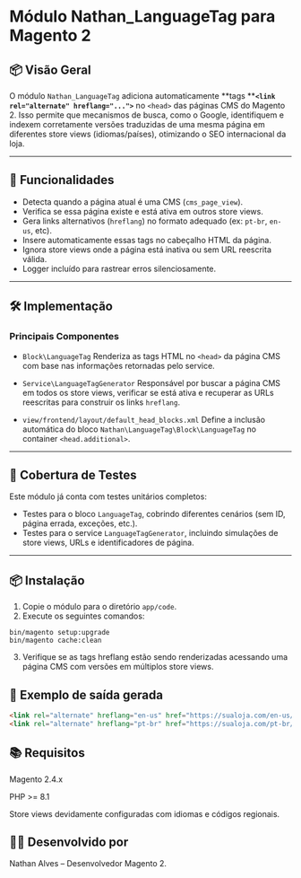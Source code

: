 # Módulo Nathan\_LanguageTag para Magento 2

## 📦 Visão Geral

O módulo `Nathan_LanguageTag` adiciona automaticamente \*\*tags \*\***`<link rel="alternate" hreflang="...">`** no `<head>` das páginas CMS do Magento 2. Isso permite que mecanismos de busca, como o Google, identifiquem e indexem corretamente versões traduzidas de uma mesma página em diferentes store views (idiomas/países), otimizando o SEO internacional da loja.

---

## 🚀 Funcionalidades

* Detecta quando a página atual é uma CMS (`cms_page_view`).
* Verifica se essa página existe e está ativa em outros store views.
* Gera links alternativos (`hreflang`) no formato adequado (ex: `pt-br`, `en-us`, etc).
* Insere automaticamente essas tags no cabeçalho HTML da página.
* Ignora store views onde a página está inativa ou sem URL reescrita válida.
* Logger incluído para rastrear erros silenciosamente.

---

## 🛠️ Implementação

### Principais Componentes

* `Block\LanguageTag`
  Renderiza as tags HTML no `<head>` da página CMS com base nas informações retornadas pelo service.

* `Service\LanguageTagGenerator`
  Responsável por buscar a página CMS em todos os store views, verificar se está ativa e recuperar as URLs reescritas para construir os links `hreflang`.

* `view/frontend/layout/default_head_blocks.xml`
  Define a inclusão automática do bloco `Nathan\LanguageTag\Block\LanguageTag` no container `<head.additional>`.

---

## 🧪 Cobertura de Testes

Este módulo já conta com testes unitários completos:

* Testes para o bloco `LanguageTag`, cobrindo diferentes cenários (sem ID, página errada, exceções, etc.).
* Testes para o service `LanguageTagGenerator`, incluindo simulações de store views, URLs e identificadores de página.

---

## 📦 Instalação

1. Copie o módulo para o diretório `app/code`.
2. Execute os seguintes comandos:

```
bin/magento setup:upgrade
bin/magento cache:clean
```

3. Verifique se as tags hreflang estão sendo renderizadas acessando uma página CMS com versões em múltiplos store views.

## 📄 Exemplo de saída gerada
```html
<link rel="alternate" hreflang="en-us" href="https://sualoja.com/en-us/about-us"/>
<link rel="alternate" hreflang="pt-br" href="https://sualoja.com/pt-br/about-us"/>
```

## 📚 Requisitos
Magento 2.4.x

PHP >= 8.1

Store views devidamente configuradas com idiomas e códigos regionais.



## 👨‍💻 Desenvolvido por
Nathan Alves – Desenvolvedor Magento 2.


